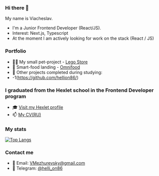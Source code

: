 ### Hi there 👋
My name is Viacheslav.
- I'm a Junior Frontend Developer (React/JS).
- Interest: Next.js, Typescript
- At the moment I am actively looking for work on the stack (React / JS)

### Portfolio
- 👨‍💻 My small pet-project - [Lego Store](https://github.com/hellion86/LegoStore)
- 🥗 Smart-food landing - [Omnifood](https://github.com/hellion86/omnifood_landing)
- 🏫 Other projects completed during studying:
- -1(https://github.com/hellion86/)

### I graduated from the Hexlet school in the Frontend Developer program
- 🎓 [Visit my Hexlet profile](https://ru.hexlet.io/u/hellion_)  
- 📫 [My CV(RU)](https://cv.hexlet.io/resumes/493)

### My stats
[![Top Langs](https://github-readme-stats.vercel.app/api/top-langs/?username=hellion86&layout=compact&theme=vision-friendly-dark)](https://github.com/anuraghazra/github-readme-stats)

### Contact me
- 📧 Email: [VMezhurevsky@gmail.com](mailto:VMezhurevsky@gmail.com)
- 📱 Telegram: [@helli_on86](https://t.me/helli_on86)
 
